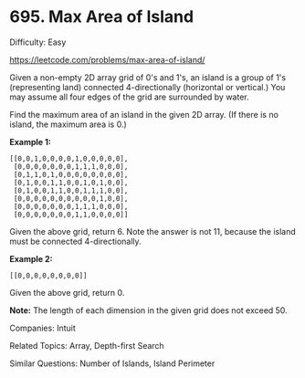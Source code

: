 # 695. Max Area of Island

Difficulty: Easy

https://leetcode.com/problems/max-area-of-island/

Given a non-empty 2D array grid of 0's and 1's, an island is a group of 1's (representing land) connected 4-directionally (horizontal or vertical.) You may assume all four edges of the grid are surrounded by water.

Find the maximum area of an island in the given 2D array. (If there is no island, the maximum area is 0.)

**Example 1:**
```
[[0,0,1,0,0,0,0,1,0,0,0,0,0],
 [0,0,0,0,0,0,0,1,1,1,0,0,0],
 [0,1,1,0,1,0,0,0,0,0,0,0,0],
 [0,1,0,0,1,1,0,0,1,0,1,0,0],
 [0,1,0,0,1,1,0,0,1,1,1,0,0],
 [0,0,0,0,0,0,0,0,0,0,1,0,0],
 [0,0,0,0,0,0,0,1,1,1,0,0,0],
 [0,0,0,0,0,0,0,1,1,0,0,0,0]]
```
Given the above grid, return 6. Note the answer is not 11, because the island must be connected 4-directionally.

**Example 2:**
```
[[0,0,0,0,0,0,0,0]]
```
Given the above grid, return 0.

**Note:** The length of each dimension in the given grid does not exceed 50.

Companies: Intuit

Related Topics: Array, Depth-first Search

Similar Questions: Number of Islands, Island Perimeter
